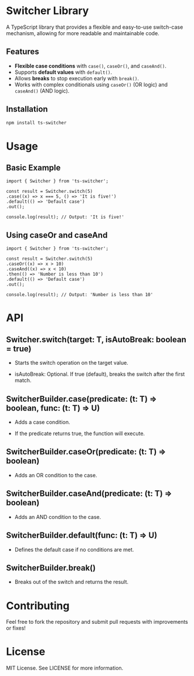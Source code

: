 # Switcher Library

A TypeScript library that provides a flexible and easy-to-use switch-case mechanism, allowing for more readable and maintainable code.

## Features

- **Flexible case conditions** with `case()`, `caseOr()`, and `caseAnd()`.
- Supports **default values** with `default()`.
- Allows **breaks** to stop execution early with `break()`.
- Works with complex conditionals using `caseOr()` (OR logic) and `caseAnd()` (AND logic).

## Installation

```bash
npm install ts-switcher
```

# Usage

## Basic Example

```
import { Switcher } from 'ts-switcher';

const result = Switcher.switch(5)
.case((x) => x === 5, () => 'It is five!')
.default(() => 'Default case')
.out();

console.log(result); // Output: 'It is five!'

```

## Using caseOr and caseAnd

```
import { Switcher } from 'ts-switcher';

const result = Switcher.switch(5)
.caseOr((x) => x > 10)
.caseAnd((x) => x < 10)
.then(() => 'Number is less than 10')
.default(() => 'Default case')
.out();

console.log(result); // Output: 'Number is less than 10'
```

# API

## Switcher.switch(target: T, isAutoBreak: boolean = true)

- Starts the switch operation on the target value.

- isAutoBreak: Optional. If true (default), breaks the switch after the first match.

## SwitcherBuilder.case(predicate: (t: T) => boolean, func: (t: T) => U)

- Adds a case condition.

- If the predicate returns true, the function will execute.

## SwitcherBuilder.caseOr(predicate: (t: T) => boolean)

- Adds an OR condition to the case.

## SwitcherBuilder.caseAnd(predicate: (t: T) => boolean)

- Adds an AND condition to the case.

## SwitcherBuilder.default(func: (t: T) => U)

- Defines the default case if no conditions are met.

## SwitcherBuilder.break()

- Breaks out of the switch and returns the result.

# Contributing

Feel free to fork the repository and submit pull requests with improvements or fixes!

# License

MIT License. See LICENSE for more information.
